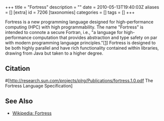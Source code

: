 +++
title = "Fortress"
description = ""
date = 2010-05-13T19:40:03Z
aliases = []
[extra]
id = 7206
[taxonomies]
categories = []
tags = []
+++


Fortress is a new programming language designed for high-performance computing (HPC) with high programmability. The name "Fortress" is intended to connote a secure Fortran, i.e., "a language for high-performance computation that provides abstraction and type safety on par with modern programming language principles."[[1](https://rosettacode.org/wiki/#Citation)] Fortress is designed to be both highly parallel and have rich functionality contained within libraries, drawing from Java but taken to a higher degree.

## Citation
#[http://research.sun.com/projects/plrg/Publications/fortress.1.0.pdf The Fortress Language Specification]

## See Also
* [Wikipedia: Fortress](https://en.wikipedia.org/wiki/Fortress_(programming_language))
